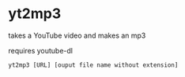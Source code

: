# yt2mp3
takes a YouTube video and makes an mp3

requires youtube-dl

```
yt2mp3 [URL] [ouput file name without extension]
```
